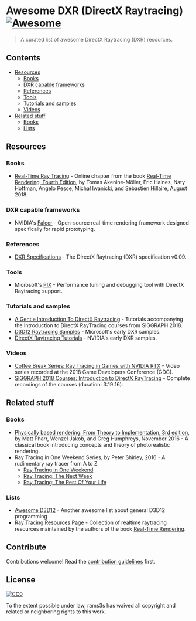 # Awesome DXR (DirectX Raytracing) [![Awesome](https://awesome.re/badge.svg)](https://awesome.re)

> A curated list of awesome DirectX Raytracing (DXR) resources.


## Contents

- [Resources](#resources)
  - [Books](#books)
  - [DXR capable frameworks](#frameworks)
  - [References](#references)
  - [Tools](#tools)
  - [Tutorials and samples](#tutorials-and-samples)
  - [Videos](#videos)
- [Related stuff](#related-stuff)
  - [Books](#related-books)
  - [Lists](#lists)


## Resources

### Books

- [Real-Time Ray Tracing](http://www.realtimerendering.com/Real-Time_Rendering_4th-Real-Time_Ray_Tracing.pdf) - Online chapter from the book [Real-Time Rendering, Fourth Edition](http://www.realtimerendering.com), by Tomas Akenine-Möller, Eric Haines, Naty Hoffman, Angelo Pesce, Michał Iwanicki, and Sébastien Hillaire, August 2018.

### DXR capable frameworks <a name="frameworks"/>

- NVIDIA's [Falcor](https://developer.nvidia.com/falcor) - Open-source real-time rendering framework designed specifically for rapid prototyping.

### References

- [DXR Specifications](http://intro-to-dxr.cwyman.org/spec/DXR_FunctionalSpec_v0.09.docx) - The DirectX Raytracing (DXR) specification v0.09.

### Tools

- Microsoft's [PIX](https://blogs.msdn.microsoft.com/pix/introduction/) - Performance tuning and debugging tool with DirectX Raytracing support.

### Tutorials and samples

- [A Gentle Introduction To DirectX Raytracing](http://cwyman.org/code/dxrTutors/dxr_tutors.md.html) - Tutorials accompanying the Introduction to DirectX RayTracing courses from SIGGRAPH 2018.
- [D3D12 Raytracing Samples](https://github.com/Microsoft/DirectX-Graphics-Samples/tree/master/Samples/Desktop/D3D12Raytracing) - Microsoft's early DXR samples.
- [DirectX Raytracing Tutorials](https://github.com/NVIDIAGameWorks/DxrTutorials) - NVIDIA's early DXR samples.

### Videos

- [Coffee Break Series: Ray Tracing in Games with NVIDIA RTX](https://devblogs.nvidia.com/ray-tracing-games-nvidia-rtx) - Video series recorded at the 2018 Game Developers Conference (GDC).
- [SIGGRAPH 2018 Courses: Introduction to DirectX RayTracing](https://www.youtube.com/watch?v=Q1cuuepVNoY) - Complete recordings of the courses (duration: 3:19:16).


## Related stuff

### Books <a name="related-books"/>

- [Physically based rendering: From Theory to Implementation, 3rd edition](https://www.pbrt.org/), by Matt Pharr, Wenzel Jakob, and Greg Humphreys, November 2016 - A classical book introducing concepts and theory of photorealistic rendering.
- Ray Tracing in One Weekend Series, by Peter Shirley, 2016 - A rudimentary ray tracer from A to Z
  - [Ray Tracing in One Weekend](https://github.com/petershirley/raytracinginoneweekend)
  - [Ray Tracing: The Next Week](https://github.com/petershirley/raytracingthenextweek)
  - [Ray Tracing: The Rest Of Your Life](https://github.com/petershirley/raytracingtherestofyourlife)

### Lists

- [Awesome D3D12](https://github.com/vinjn/awesome-d3d12) - Another awesome list about general D3D12 programming
- [Ray Tracing Resources Page](http://www.realtimerendering.com/raytracing.html) - Collection of realtime raytracing resources maintained by the authors of the book [Real-Time Rendering](http://www.realtimerendering.com/).


## Contribute

Contributions welcome! Read the [contribution guidelines](contributing.md) first.


## License

[![CC0](http://mirrors.creativecommons.org/presskit/buttons/88x31/svg/cc-zero.svg)](http://creativecommons.org/publicdomain/zero/1.0)

To the extent possible under law, rams3s has waived all copyright and
related or neighboring rights to this work.
